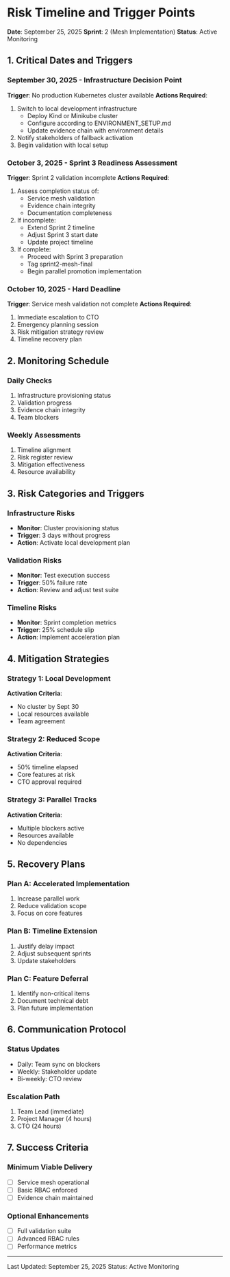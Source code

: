 # Risk Timeline and Trigger Points
**Date**: September 25, 2025
**Sprint**: 2 (Mesh Implementation)
**Status**: Active Monitoring

## 1. Critical Dates and Triggers

### September 30, 2025 - Infrastructure Decision Point
**Trigger**: No production Kubernetes cluster available
**Actions Required**:
1. Switch to local development infrastructure
   - Deploy Kind or Minikube cluster
   - Configure according to ENVIRONMENT_SETUP.md
   - Update evidence chain with environment details
2. Notify stakeholders of fallback activation
3. Begin validation with local setup

### October 3, 2025 - Sprint 3 Readiness Assessment
**Trigger**: Sprint 2 validation incomplete
**Actions Required**:
1. Assess completion status of:
   - Service mesh validation
   - Evidence chain integrity
   - Documentation completeness
2. If incomplete:
   - Extend Sprint 2 timeline
   - Adjust Sprint 3 start date
   - Update project timeline
3. If complete:
   - Proceed with Sprint 3 preparation
   - Tag sprint2-mesh-final
   - Begin parallel promotion implementation

### October 10, 2025 - Hard Deadline
**Trigger**: Service mesh validation not complete
**Actions Required**:
1. Immediate escalation to CTO
2. Emergency planning session
3. Risk mitigation strategy review
4. Timeline recovery plan

## 2. Monitoring Schedule

### Daily Checks
1. Infrastructure provisioning status
2. Validation progress
3. Evidence chain integrity
4. Team blockers

### Weekly Assessments
1. Timeline alignment
2. Risk register review
3. Mitigation effectiveness
4. Resource availability

## 3. Risk Categories and Triggers

### Infrastructure Risks
- **Monitor**: Cluster provisioning status
- **Trigger**: 3 days without progress
- **Action**: Activate local development plan

### Validation Risks
- **Monitor**: Test execution success
- **Trigger**: 50% failure rate
- **Action**: Review and adjust test suite

### Timeline Risks
- **Monitor**: Sprint completion metrics
- **Trigger**: 25% schedule slip
- **Action**: Implement acceleration plan

## 4. Mitigation Strategies

### Strategy 1: Local Development
**Activation Criteria**:
- No cluster by Sept 30
- Local resources available
- Team agreement

### Strategy 2: Reduced Scope
**Activation Criteria**:
- 50% timeline elapsed
- Core features at risk
- CTO approval required

### Strategy 3: Parallel Tracks
**Activation Criteria**:
- Multiple blockers active
- Resources available
- No dependencies

## 5. Recovery Plans

### Plan A: Accelerated Implementation
1. Increase parallel work
2. Reduce validation scope
3. Focus on core features

### Plan B: Timeline Extension
1. Justify delay impact
2. Adjust subsequent sprints
3. Update stakeholders

### Plan C: Feature Deferral
1. Identify non-critical items
2. Document technical debt
3. Plan future implementation

## 6. Communication Protocol

### Status Updates
- Daily: Team sync on blockers
- Weekly: Stakeholder update
- Bi-weekly: CTO review

### Escalation Path
1. Team Lead (immediate)
2. Project Manager (4 hours)
3. CTO (24 hours)

## 7. Success Criteria

### Minimum Viable Delivery
- [ ] Service mesh operational
- [ ] Basic RBAC enforced
- [ ] Evidence chain maintained

### Optional Enhancements
- [ ] Full validation suite
- [ ] Advanced RBAC rules
- [ ] Performance metrics

---
Last Updated: September 25, 2025
Status: Active Monitoring